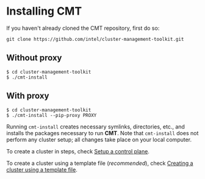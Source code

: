 # Installing CMT

If you haven't already cloned the CMT repository, first do so:

`git clone https://github.com/intel/cluster-management-toolkit.git`

## Without proxy

```
$ cd cluster-management-toolkit
$ ./cmt-install
```

## With proxy

```
$ cd cluster-management-toolkit
$ ./cmt-install --pip-proxy PROXY
```

Running `cmt-install` creates necessary symlinks, directories, etc.,
and installs the packages necessary to run __CMT__. Note that `cmt-install`
does not perform any cluster setup; all changes take place on your
local computer.

To create a cluster in steps, check [Setup a control plane](Setup_a_control_plane.md#setting-up-a-control-plane).

To create a cluster using a template file (_recommended_),
check [Creating a cluster using a template file](Creating_a_cluster_using_a_template_file.md#creating-a-cluster-using-a-template-file).
